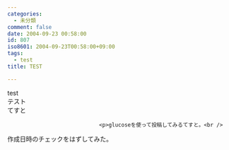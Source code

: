 ```yaml
---
categories:
  - 未分類
comment: false
date: 2004-09-23 00:58:00
id: 807
iso8601: 2004-09-23T00:58:00+09:00
tags:
  - test
title: TEST

---
```


<div class="entry-body">
                                 <p>test<br />
テスト<br />
てすと</p>
                              
                                 <p>glucoseを使って投稿してみるてすと。<br />
作成日時のチェックをはずしてみた。</p>
                              </div>    	
